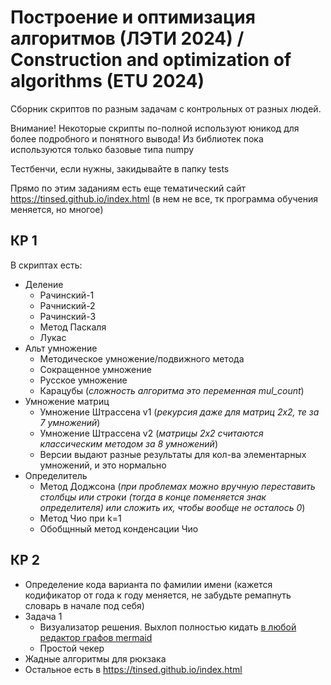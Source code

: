 # Построение и оптимизация алгоритмов (ЛЭТИ 2024) / Construction and optimization of algorithms (ETU 2024)
Сборник скриптов по разным задачам с контрольных от разных людей.

Внимание! Некоторые скрипты по-полной используют юникод для более подробного и понятного вывода! Из библиотек пока используются только базовые типа numpy

Тестбенчи, если нужны, закидывайте в папку tests

Прямо по этим заданиям есть еще тематический сайт https://tinsed.github.io/index.html (в нем не все, тк программа обучения меняется, но многое)


## КР 1

В скриптах есть:
- Деление
  - Рачинский-1
  - Рачниский-2
  - Рачинский-3
  - Метод Паскаля
  - Лукас
- Альт умножение
  - Методическое умножение/подвижного метода
  - Сокращенное умножение
  - Русское умножение
  - Карацубы (_сложность алгоритма это переменная mul\_count_)
- Умножение матриц
  - Умножение Штрассена v1 (_рекурсия даже для матриц 2х2, те за 7 умножений_)
  - Умножение Штрассена v2 (_матрицы 2х2 считаются классическим методом за 8 умножений_)
  - Версии выдают разные результаты для кол-ва элементарных умножений, и это нормально
- Определитель
  - Метод Доджсона (_при проблемах можно вручную переставить столбцы или строки (тогда в конце поменяется знак определителя) или сложить их, чтобы вообще не осталось 0_)
  - Метод Чио при k=1
  - Обобщнный метод конденсации Чио


## КР 2

- Определение кода варианта по фамилии имени (кажется кодификатор от года к году меняется, не забудьте ремапнуть словарь в начале под себя)
- Задача 1
  - Визуализатор решения. Выхлоп полностью кидать [в любой редактор графов mermaid](https://mermaid.live/edit)
  - Простой чекер
- Жадные алгоритмы для рюкзака
- Остальное есть в https://tinsed.github.io/index.html
